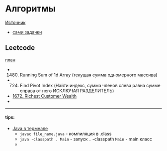 # Алгоритмы

[Источник](https://habr.com/ru/company/yandex/blog/449890/)

* [сами задачки](https://contest.yandex.ru/contest/8458/enter/?utm_source=habr&utm_content=post070519)

## Leetcode

[план](https://leetcode.com/study-plan/leetcode-75/?progress=j0rkqc2)

* 1480. Running Sum of 1d Array (текущая сумма одномерного массива)
* 724. Find Pivot Index (Найти индекс, сумма членов слева равна сумме справа от него ИСКЛЮЧАЯ РАЗДЕЛИТЕЛЬ)
* [1672. Richest Customer Wealth](https://leetcode.com/problems/richest-customer-wealth/)
* 

---

#### tips:

* [Java в термнале](https://habr.com/ru/post/125210/)
    * `javac file_name.java`  - компиляция в .class
    * `java -classpath . Main` - запуск `.` -classpath `Main` - main класс
    * 
